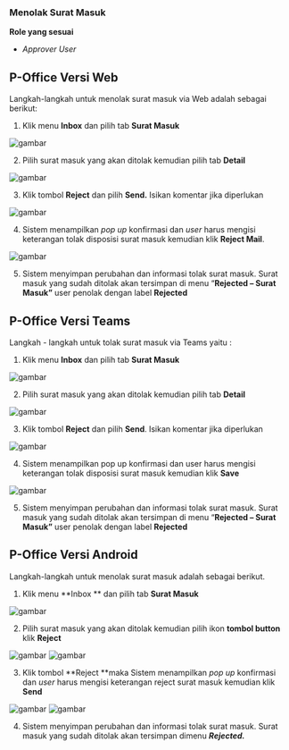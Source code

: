 ### **Menolak Surat Masuk**

**Role yang sesuai**

- *Approver User*

## **P-Office Versi Web**

Langkah-langkah untuk menolak surat masuk via Web adalah sebagai berikut:

1.    Klik menu **Inbox** dan pilih tab **Surat Masuk**

![gambar](SuratMasuk/SM_Web/SM13.png)

2.    Pilih surat masuk yang akan ditolak kemudian pilih tab **Detail**

![gambar](SuratMasuk/SM_Web/SM14.png)

3.    Klik tombol **Reject** dan pilih **Send.** Isikan komentar jika diperlukan

![gambar](SuratMasuk/SM_Web/SM15.png)

4.    Sistem menampilkan _pop up_ konfirmasi dan _user_ harus mengisi keterangan tolak disposisi surat masuk kemudian klik **Reject Mail**.

![gambar](SuratMasuk/SM_Web/SM16.png)

5.    Sistem menyimpan perubahan dan informasi tolak surat masuk. Surat masuk yang sudah ditolak akan tersimpan di menu “**Rejected – Surat Masuk”** user penolak dengan label **Rejected**


## **P-Office Versi Teams**

Langkah - langkah untuk tolak surat masuk via Teams yaitu :

1. Klik menu **Inbox** dan pilih tab **Surat Masuk**

![gambar](SuratMasuk/SM_Teams/SM16.png)

2. Pilih surat masuk yang akan ditolak kemudian pilih tab **Detail**

![gambar](SuratMasuk/SM_Teams/SM17.png)

3. Klik tombol **Reject** dan pilih **Send**. Isikan komentar jika diperlukan

![gambar](SuratMasuk/SM_Teams/SM18.png)


4. Sistem menampilkan pop up konfirmasi dan user harus mengisi keterangan tolak disposisi surat masuk kemudian klik **Save**

![gambar](SuratMasuk/SM_Teams/SM19.png)

5. Sistem menyimpan perubahan dan informasi tolak surat masuk. Surat masuk yang sudah ditolak akan tersimpan di menu “**Rejected – Surat Masuk”** user penolak dengan label **Rejected**

## **P-Office Versi Android**

Langkah-langkah untuk menolak surat masuk adalah sebagai berikut.

1. Klik menu **Inbox ** dan pilih tab **Surat Masuk**
   

![gambar](SuratMasuk/SM_Android/TolakSM\A01.jpg)

 2. Pilih surat masuk yang akan ditolak kemudian pilih ikon **tombol button** klik **Reject**
   
![gambar](SuratMasuk/SM_Android/TolakSM\A02.jpg) ![gambar](SuratMasuk/SM_Android/TolakSM\A03.jpg)

 3. Klik tombol **Reject **maka Sistem menampilkan _pop up_ konfirmasi dan _user_ harus mengisi keterangan reject surat masuk kemudian klik **Send**
   
![gambar](SuratMasuk/SM_Android/TolakSM\A04.jpg) ![gambar](SuratMasuk/SM_Android/TolakSM\A05.jpg)

 4. Sistem menyimpan perubahan dan informasi tolak surat masuk. Surat masuk yang sudah ditolak akan tersimpan dimenu **_Rejected._**
